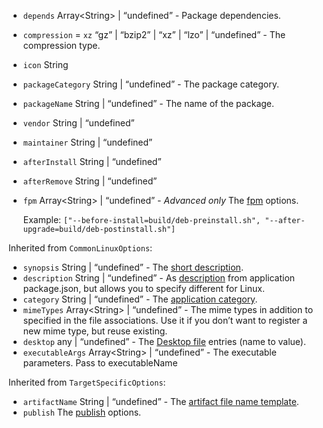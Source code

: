 <ul>
<li>
<p><code id="LinuxTargetSpecificOptions-depends">depends</code> Array&lt;String&gt; | “undefined” - Package dependencies.</p>
</li>
<li>
<p><code id="LinuxTargetSpecificOptions-compression">compression</code> = <code>xz</code> “gz” | “bzip2” | “xz” | “lzo” | “undefined” - The compression type.</p>
</li>
<li>
<p><code id="LinuxTargetSpecificOptions-icon">icon</code> String</p>
</li>
<li>
<p><code id="LinuxTargetSpecificOptions-packageCategory">packageCategory</code> String | “undefined” - The package category.</p>
</li>
<li>
<p><code id="LinuxTargetSpecificOptions-packageName">packageName</code> String | “undefined” - The name of the package.</p>
</li>
<li>
<p><code id="LinuxTargetSpecificOptions-vendor">vendor</code> String | “undefined”</p>
</li>
<li>
<p><code id="LinuxTargetSpecificOptions-maintainer">maintainer</code> String | “undefined”</p>
</li>
<li>
<p><code id="LinuxTargetSpecificOptions-afterInstall">afterInstall</code> String | “undefined”</p>
</li>
<li>
<p><code id="LinuxTargetSpecificOptions-afterRemove">afterRemove</code> String | “undefined”</p>
</li>
<li>
<p><code id="LinuxTargetSpecificOptions-fpm">fpm</code> Array&lt;String&gt; | “undefined” - <em>Advanced only</em> The <a href="https://github.com/jordansissel/fpm/wiki#usage">fpm</a> options.</p>
<p>Example: <code>[&quot;--before-install=build/deb-preinstall.sh&quot;, &quot;--after-upgrade=build/deb-postinstall.sh&quot;]</code></p>
</li>
</ul>
<p>Inherited from <code>CommonLinuxOptions</code>:</p>
<ul>
<li><code id="LinuxTargetSpecificOptions-synopsis">synopsis</code> String | “undefined” - The <a href="https://www.debian.org/doc/debian-policy/ch-controlfields.html#s-f-Description">short description</a>.</li>
<li><code id="LinuxTargetSpecificOptions-description">description</code> String | “undefined” - As <a href="/configuration/configuration#Metadata-description">description</a> from application package.json, but allows you to specify different for Linux.</li>
<li><code id="LinuxTargetSpecificOptions-category">category</code> String | “undefined” - The <a href="https://specifications.freedesktop.org/menu-spec/latest/apa.html#main-category-registry">application category</a>.</li>
<li><code id="LinuxTargetSpecificOptions-mimeTypes">mimeTypes</code> Array&lt;String&gt; | “undefined” - The mime types in addition to specified in the file associations. Use it if you don’t want to register a new mime type, but reuse existing.</li>
<li><code id="LinuxTargetSpecificOptions-desktop">desktop</code> any | “undefined” - The <a href="https://developer.gnome.org/documentation/guidelines/maintainer/integrating.html#desktop-files">Desktop file</a> entries (name to value).</li>
<li><code id="LinuxTargetSpecificOptions-executableArgs">executableArgs</code> Array&lt;String&gt; | “undefined” - The executable parameters. Pass to executableName</li>
</ul>
<p>Inherited from <code>TargetSpecificOptions</code>:</p>
<ul>
<li><code id="LinuxTargetSpecificOptions-artifactName">artifactName</code> String | “undefined” - The <a href="/configuration/configuration#artifact-file-name-template">artifact file name template</a>.</li>
<li><code id="LinuxTargetSpecificOptions-publish">publish</code> The <a href="/configuration/publish">publish</a> options.</li>
</ul>
